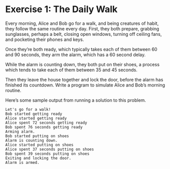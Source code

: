 # Exercise 1: The Daily Walk

Every morning, Alice and Bob go for a walk, and being creatures of habit, they follow the same routine every day.
First, they both prepare, grabbing sunglasses, perhaps a belt, closing open windows, turning off ceiling fans, and pocketing their phones and keys.

Once they’re both ready, which typically takes each of them between 60 and 90 seconds, they arm the alarm, which has a 60 second delay.

While the alarm is counting down, they both put on their shoes, a process which tends to take each of them between 35 and 45 seconds.

Then they leave the house together and lock the door, before the alarm has finished its countdown.
Write a program to simulate Alice and Bob’s morning routine.

Here’s some sample output from running a solution to this problem.

```
Let's go for a walk!
Bob started getting ready
Alice started getting ready
Alice spent 72 seconds getting ready
Bob spent 76 seconds getting ready
Arming alarm.
Bob started putting on shoes
Alarm is counting down.
Alice started putting on shoes
Alice spent 37 seconds putting on shoes
Bob spent 39 seconds putting on shoes
Exiting and locking the door.
Alarm is armed.
```